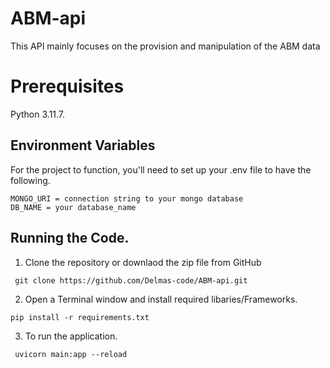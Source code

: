 # ABM-api
This API mainly focuses on the provision and manipulation of the ABM data

# Prerequisites
Python 3.11.7.

## Environment Variables
For the project to function, you'll need to set up your .env file to have the following.
```
MONGO_URI = connection string to your mongo database
DB_NAME = your database_name
```

## Running the Code.
1. Clone the repository or downlaod the zip file from GitHub
```
 git clone https://github.com/Delmas-code/ABM-api.git
```

2. Open a Terminal window and install required libaries/Frameworks.

```
pip install -r requirements.txt
```

3. To run the application.  
```
 uvicorn main:app --reload
```